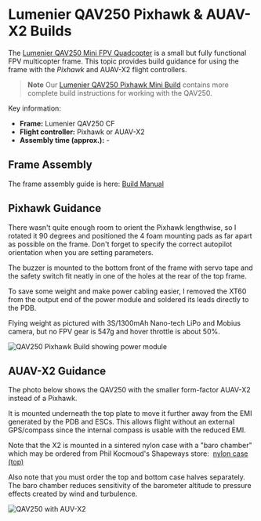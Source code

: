 # Lumenier QAV250 Pixhawk & AUAV-X2 Builds

The [Lumenier QAV250 Mini FPV Quadcopter](http://www.lumenier.com/products/multirotors/qav250) is a small but fully functional FPV multicopter frame. This topic provides build guidance for using the frame with the *Pixhawk* and AUAV-X2 flight controllers.

> **Note** Our [Lumenier QAV250 Pixhawk Mini Build](lumenier_qav250_pixhawk_mini.md) contains more complete build instructions for working with the QAV250.

Key information:

- **Frame:** Lumenier QAV250 CF
- **Flight controller:** Pixhawk or AUAV-X2
- **Assembly time (approx.):** -

## Frame Assembly

The frame assembly guide is here: [Build Manual](http://www.lumenier.com/products/multirotors/qav250/build-manual)

## Pixhawk Guidance

There wasn't quite enough room to orient the Pixhawk lengthwise, so I rotated it 90 degrees and positioned the 4 foam mounting pads as far apart as possible on the frame. Don't forget to specify the correct autopilot orientation when you are setting parameters.

The buzzer is mounted to the bottom front of the frame with servo tape and the safety switch fit neatly in one of the holes at the rear of the top frame.

To save some weight and make power cabling easier, I removed the XT60 from the output end of the power module and soldered its leads directly to the PDB.

Flying weight as pictured with 3S/1300mAh Nano-tech LiPo and Mobius camera, but no FPV gear is 547g and hover throttle is about 50%.

![QAV250 Pixhawk Build showing power module](../../images/qav250_pixhawk_power_module.jpg)

## AUAV-X2 Guidance

The photo below shows the QAV250 with the smaller form-factor AUAV-X2 instead of a Pixhawk.

It is mounted underneath the top plate to move it further away from the EMI generated by the PDB and ESCs. This allows flight without an external GPS/compass since the internal compass is usable with the reduced EMI.

Note that the X2 is mounted in a sintered nylon case with a "baro chamber" which may be ordered from Phil Kocmoud's Shapeways store:  [nylon case (top)](http://www.shapeways.com/product/2HJTU6HNT/auav-x2-r4-screwless-case-top-part-1-of-2?li=more-from-shop&optionId=56908435 "http://www.shapeways.com/product/2HJTU6HNT/auav-x2-r4-screwless-case-top-part-1-of-2?li=more-from-shop&optionId=56908435")

Also note that you must order the top and bottom case halves separately. The baro chamber reduces sensitivity of the barometer altitude to pressure effects created by wind and turbulence.

![QAV250 with AUV-X2](../../images/qav250_auv_x2.png)